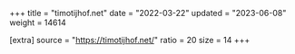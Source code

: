 +++
title = "timotijhof.net"
date = "2022-03-22"
updated = "2023-06-08"
weight = 14614

[extra]
source = "https://timotijhof.net/"
ratio = 20
size = 14
+++
